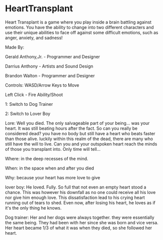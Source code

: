 # HeartTransplant
Heart Transplant is a game where you play inside a brain battling against emotions. You have the ability to change into two different characters and use their unique abilities to face off against some difficult emotions, such as anger, anxiety, and sadness!

Made By:

Gerald Anthony,Jr. - Programmer and Designer

Darrius Anthony - Artists and Sound Design

Brandon Walton - Programmer and Designer



Controls: WASD/Arrow Keys to Move

Left Click - Fire Ability/Shoot

1: Switch to Dog Trainer

2: Switch to Lover Boy



Lore: Well you died. The only salvageable part of your being... was your heart. It was still beating hours after the fact. So can you really be considered dead? you have no body but still have a heart who beats faster than those alive. luckily within this realm of the dead, there are many who still have the will to live. Can you and your outspoken heart reach the minds of those you transplant into.  Only time will tell...

Where: in the deep recesses of the mind.

When: in the space when and after you died

Why: because your heart has more love to give

lover boy: He loved. Fully. So full that not even an empty heart stood a chance. This was however his downfall as no one could receive all his love nor give him enough love. This dissatisfaction lead to his crying heart running out of tears to shed. Even now, after losing his heart, he loves as if it's the only thing he knows.

Dog trainer: Her and her dogs were always together. they were essentially the same being. They had been with her since she was born and vice versa.  Her heart became 1/3 of what it was when they died, so she followed her heart.




